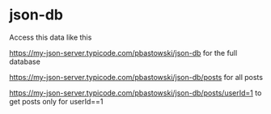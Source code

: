 # json-db

Access this data like this

https://my-json-server.typicode.com/pbastowski/json-db for the full database

https://my-json-server.typicode.com/pbastowski/json-db/posts for all posts

https://my-json-server.typicode.com/pbastowski/json-db/posts/userId=1 to get posts only for userId==1

